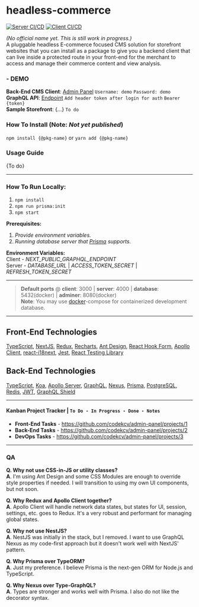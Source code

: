 # headless-commerce
[![Server CI/CD](https://github.com/codekcv/headless-commerce/actions/workflows/server.yml/badge.svg)](https://github.com/codekcv/headless-commerce/actions/workflows/server.yml) [![Client CI/CD](https://github.com/codekcv/headless-commerce/actions/workflows/client.yml/badge.svg)](https://github.com/codekcv/headless-commerce/actions/workflows/client.yml)

_(No official name yet. This is still work in progress.)_  
A pluggable headless E-commerce focused CMS solution for storefront websites that you can install as a package to give you a backend client that can live inside a protected route in your front-end for the merchant to access and manage their commerce content and view analysis.

<!-- [![Netlify Status](https://api.netlify.com/api/v1/badges/1c25043f-9715-4b31-b377-bffcf4fdfa65/deploy-status)](https://app.netlify.com/sites/kcv-admin-panel/deploys)

This is more of a Proof of Concept that developers can look/learn into and can serve for demo purposes as well. A bootstrap material too perhaps. Depending on what happens after I finish this, I might build another one that has real application; turning the client side of this into a package, and giving it extensible and modular components that plugs in the admin panel and connect to your own API.

> #### Update: I have plan on pivoting this into a headless CMS for a specific market. But for now, I will build as is to settle myself and of what stacks to use and weaving the architecture. -->

### - DEMO
**Back-End CMS Client**: <a href="https://kcv-admin-panel.netlify.app" target="_blank" rel="noopener noreferrer">Admin Panel</a> `Username: demo` `Password: demo`  
**GraphQL API**: [Endpoint](https://kcv-server-test.herokuapp.com/graphql) `Add header token after login for auth` `Bearer {token}`  
**Sample Storefront**: {...} `To do`

### How To Install (Note: _Not yet published_)  
`npm install {@pkg-name}` or `yarn add {@pkg-name}`  

### Usage Guide
{To do}

---

### How To Run Locally:
1. `npm install`
2. `npm run prisma:init`
3. `npm start`

**Prerequisites:**  
1. _Provide environment variables._  
2. _Running database server that [Prisma](https://www.prisma.io/docs/reference/database-reference/supported-databases) supports._

**Environment Variables:**  
Client - _NEXT_PUBLIC_GRAPHQL_ENDPOINT_  
Server - _DATABASE_URL_ | _ACCESS_TOKEN_SECRET_ | _REFRESH_TOKEN_SECRET_

---

> **Default ports** @ **client**: 3000 | **server**: 4000  |  **database**: 5432(docker) | **adminer**: 8080(docker)  
> **Note**: You may use [docker](https://www.docker.com/)-compose for containerized development database.

---

## Front-End Technologies
[TypeScript](https://www.typescriptlang.org/), [NextJS](https://nextjs.org/), [Redux](https://redux-toolkit.js.org/), [Recharts](https://recharts.org/), [Ant Design](https://ant.design/), [React Hook Form](https://react-hook-form.com/), [Apollo Client](https://www.apollographql.com/docs/react/), [react-i18next](https://react.i18next.com/), [Jest](https://jestjs.io/), [React Testing Library](https://testing-library.com/docs/react-testing-library/intro/)

## Back-End Technologies
[TypeScript](https://www.typescriptlang.org/), [Koa](https://koajs.com/), [Apollo Server](https://www.apollographql.com/docs/apollo-server/), [GraphQL](https://graphql.org/), [Nexus](https://nexusjs.org/), [Prisma](https://www.prisma.io/),  [PostgreSQL](https://www.postgresql.org/), [Redis](https://github.com/luin/ioredis), [JWT](https://jwt.io/), [GraphQL Shield](https://graphql-shield.vercel.app/)

<!-- ## Development
**[WIP]** Since this is a monorepo structure, I'm using [Lerna](https://github.com/lerna/lerna) to handle the packages. We also don't want the CI to build everything everytime. Using CircleCI and setting up workflows for client or server that triggers on who had updated(I'm yet to write a bash script for this). When client workflow passes, it will deploy to Netlify through webhook. This is also good, saves time in CI building the client and move to another workflow or job. For server, it will be containerized with Docker and send the image to Heroku's container registry. Going to try github Actions too.

I might switch to using serverless. Considering that GraphQL requests are exact, no underfetch or overfetching compared to RESTful, I think it's pretty sweet to call serverless functions with them. And not having to worry with scaling and provisioning server at start and focus first on the actual GraphQL API server and client interactions.

I also use code-first approach in writing my GraphQL API using Nexus. Because it's type safe, predictable, and awesome.

### Auth Strategy
Authentication with JWT. Try access -> https://kcv-admin-panel.netlify.app/dashboard

Authorization -> Middleware layer using GraphQL Shield. I'm yet to create Admin and Super Admin roles though.

Session Maintain -> Using access token + refresh token technique.  
(_Access token is in-memory and short lived. Refresh token in cookies+httponly and longer expire date._) -->

---

#### Kanban Project Tracker | `To Do - In Progress - Done - Notes`
* **Front-End Tasks** - https://github.com/codekcv/admin-panel/projects/1  
* **Back-End Tasks** - https://github.com/codekcv/admin-panel/projects/2  
* **DevOps Tasks** - https://github.com/codekcv/admin-panel/projects/3

---

### QA
**Q. Why not use CSS-in-JS or utility classes?**  
**A**. I'm using Ant Design and some CSS Modules are enough to override style properties if needed. I will transition to using my own UI components, but not soon.

**Q. Why Redux and Apollo Client together?**  
**A**. Apollo Client will handle network data states, but states for UI, session, settings, etc. goes to Redux. It's a very robust and performant for managing global states.

**Q. Why not use NestJS?**  
**A**. NestJS was initially in the stack, but I removed. I want to use GraphQL Nexus as my code-first approach but it doesn't work well with NextJS' pattern.

<!-- **Q. Why PostgreSQL over MongoDB(noSQL)?**  
**A**. -->

**Q. Why Prisma over TypeORM?**  
**A**. Just my preference. I believe Prisma is the next-gen ORM for Node.js and TypeScript.

**Q. Why Nexus over Type-GraphQL?**  
**A**. Types are stronger and works well with Prisma. I also do not like the decorator syntax.

<!-- Q. Why not just use serverless functions?
A. ... -->
